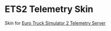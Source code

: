 # ETS2 Telemetry Skin
Skin for [Euro Truck Simulator 2 Telemetry Server](https://github.com/Funbit/ets2-telemetry-server)
